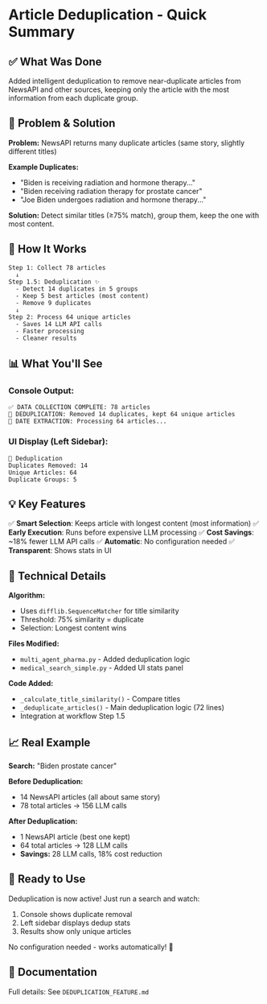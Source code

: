 # Article Deduplication - Quick Summary

## ✅ What Was Done

Added intelligent deduplication to remove near-duplicate articles from NewsAPI and other sources, keeping only the article with the most information from each duplicate group.

## 🎯 Problem & Solution

**Problem:** NewsAPI returns many duplicate articles (same story, slightly different titles)

**Example Duplicates:**
- "Biden is receiving radiation and hormone therapy..." 
- "Biden receiving radiation therapy for prostate cancer"
- "Joe Biden undergoes radiation and hormone therapy..."

**Solution:** Detect similar titles (≥75% match), group them, keep the one with most content.

## 🔄 How It Works

```
Step 1: Collect 78 articles
  ↓
Step 1.5: Deduplication ✨
  - Detect 14 duplicates in 5 groups
  - Keep 5 best articles (most content)
  - Remove 9 duplicates
  ↓
Step 2: Process 64 unique articles
  - Saves 14 LLM API calls
  - Faster processing
  - Cleaner results
```

## 📊 What You'll See

### Console Output:
```
✅ DATA COLLECTION COMPLETE: 78 articles
🔄 DEDUPLICATION: Removed 14 duplicates, kept 64 unique articles
📅 DATE EXTRACTION: Processing 64 articles...
```

### UI Display (Left Sidebar):
```
🔄 Deduplication
Duplicates Removed: 14
Unique Articles: 64
Duplicate Groups: 5
```

## 💡 Key Features

✅ **Smart Selection**: Keeps article with longest content (most information)
✅ **Early Execution**: Runs before expensive LLM processing
✅ **Cost Savings**: ~18% fewer LLM API calls
✅ **Automatic**: No configuration needed
✅ **Transparent**: Shows stats in UI

## 🔧 Technical Details

**Algorithm:** 
- Uses `difflib.SequenceMatcher` for title similarity
- Threshold: 75% similarity = duplicate
- Selection: Longest content wins

**Files Modified:**
- `multi_agent_pharma.py` - Added deduplication logic
- `medical_search_simple.py` - Added UI stats panel

**Code Added:**
- `_calculate_title_similarity()` - Compare titles
- `_deduplicate_articles()` - Main deduplication logic (72 lines)
- Integration at workflow Step 1.5

## 📈 Real Example

**Search:** "Biden prostate cancer"

**Before Deduplication:**
- 14 NewsAPI articles (all about same story)
- 78 total articles → 156 LLM calls

**After Deduplication:**
- 1 NewsAPI article (best one kept)
- 64 total articles → 128 LLM calls
- **Savings:** 28 LLM calls, 18% cost reduction

## 🚀 Ready to Use

Deduplication is now active! Just run a search and watch:
1. Console shows duplicate removal
2. Left sidebar displays dedup stats
3. Results show only unique articles

No configuration needed - works automatically! 🎉

## 📝 Documentation

Full details: See `DEDUPLICATION_FEATURE.md`


